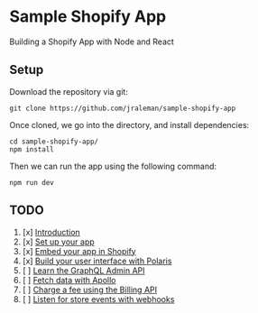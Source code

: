 # Sample Shopify App
Building a Shopify App with Node and React

## Setup
Download the repository via git:

```
git clone https://github.com/jraleman/sample-shopify-app
```

Once cloned, we go into the directory, and install dependencies:

```
cd sample-shopify-app/
npm install
```

Then we can run the app using the following command:

```
npm run dev
```

## TODO
1. [x] [Introduction](https://shopify.dev/tutorials/build-a-shopify-app-with-node-and-react)
2. [x] [Set up your app](https://shopify.dev/tutorials/build-a-shopify-app-with-node-and-react/set-up-your-app)
3. [x] [Embed your app in Shopify](https://shopify.dev/tutorials/build-a-shopify-app-with-node-and-react/embed-your-app-in-shopify)
4. [x] [Build your user interface with Polaris](https://shopify.dev/tutorials/build-a-shopify-app-with-node-and-react/build-your-user-interface-with-polaris)
5. [ ] [Learn the GraphQL Admin API](https://shopify.dev/tutorials/build-a-shopify-app-with-node-and-react/learn-the-graphql-admin-api)
6. [ ] [Fetch data with Apollo](https://shopify.dev/tutorials/build-a-shopify-app-with-node-and-react/fetch-data-with-apollo)
7. [ ] [Charge a fee using the Billing API](https://shopify.dev/tutorials/build-a-shopify-app-with-node-and-react/charge-a-fee-using-the-billing-api)
8. [ ] [Listen for store events with webhooks](https://shopify.dev/tutorials/build-a-shopify-app-with-node-and-react/listen-for-store-events-with-webhooks)
